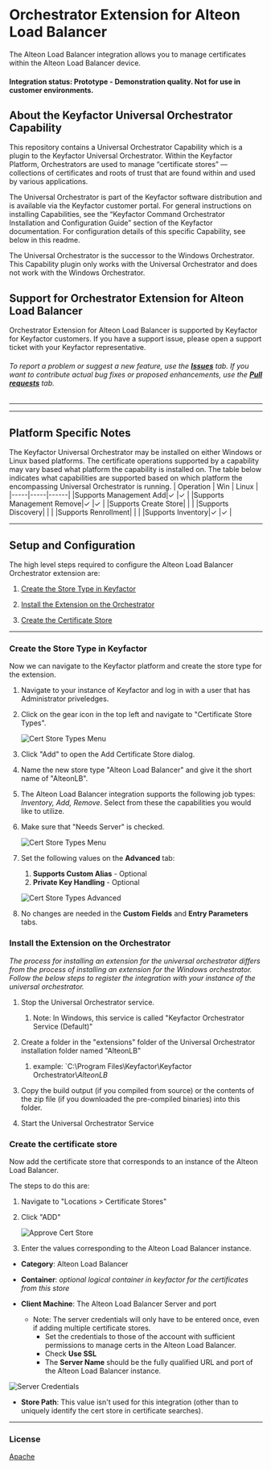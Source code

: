 # Orchestrator Extension for Alteon Load Balancer

The Alteon Load Balancer integration allows you to manage certificates within the Alteon Load Balancer device.

#### Integration status: Prototype - Demonstration quality. Not for use in customer environments.

## About the Keyfactor Universal Orchestrator Capability

This repository contains a Universal Orchestrator Capability which is a plugin to the Keyfactor Universal Orchestrator. Within the Keyfactor Platform, Orchestrators are used to manage “certificate stores” &mdash; collections of certificates and roots of trust that are found within and used by various applications.

The Universal Orchestrator is part of the Keyfactor software distribution and is available via the Keyfactor customer portal. For general instructions on installing Capabilities, see the “Keyfactor Command Orchestrator Installation and Configuration Guide” section of the Keyfactor documentation. For configuration details of this specific Capability, see below in this readme.

The Universal Orchestrator is the successor to the Windows Orchestrator. This Capability plugin only works with the Universal Orchestrator and does not work with the Windows Orchestrator.



## Support for Orchestrator Extension for Alteon Load Balancer

Orchestrator Extension for Alteon Load Balancer is supported by Keyfactor for Keyfactor customers. If you have a support issue, please open a support ticket with your Keyfactor representative.

###### To report a problem or suggest a new feature, use the **[Issues](../../issues)** tab. If you want to contribute actual bug fixes or proposed enhancements, use the **[Pull requests](../../pulls)** tab.
___



---




## Platform Specific Notes

The Keyfactor Universal Orchestrator may be installed on either Windows or Linux based platforms. The certificate operations supported by a capability may vary based what platform the capability is installed on. The table below indicates what capabilities are supported based on which platform the encompassing Universal Orchestrator is running.
| Operation | Win | Linux |
|-----|-----|------|
|Supports Management Add|&check; |&check; |
|Supports Management Remove|&check; |&check; |
|Supports Create Store|  |  |
|Supports Discovery|  |  |
|Supports Renrollment|  |  |
|Supports Inventory|&check; |&check; |




---


## Setup and Configuration

The high level steps required to configure the Alteon Load Balancer Orchestrator extension are:

1) [Create the Store Type in Keyfactor](#create-the-store-type-in-keyfactor)

1) [Install the Extension on the Orchestrator](#install-the-extension-on-the-orchestrator)

1) [Create the Certificate Store](#create-the-certificate-store)

---

### Create the Store Type in Keyfactor

Now we can navigate to the Keyfactor platform and create the store type for the extension.

1) Navigate to your instance of Keyfactor and log in with a user that has Administrator priveledges.

1) Click on the gear icon in the top left and navigate to "Certificate Store Types".

     ![Cert Store Types Menu](/images/store-types-menu.png)

1) Click "Add" to open the Add Certificate Store dialog.

1) Name the new store type "Alteon Load Balancer" and give it the short name of "AlteonLB".

1) The Alteon Load Balancer integration supports the following job types: _Inventory, Add, Remove_.  Select from these the capabilities you would like to utilize.

1) Make sure that "Needs Server" is checked.

     ![Cert Store Types Menu](/images/add-store-type.png)


1) Set the following values on the __Advanced__ tab:
     1) **Supports Custom Alias** - Optional
     1) **Private Key Handling** - Optional

     ![Cert Store Types Advanced](/images/store-type-advanced.png)

1) No changes are needed in the __Custom Fields__ and __Entry Parameters__ tabs.

### Install the Extension on the Orchestrator

_The process for installing an extension for the universal orchestrator differs from the process of installing an extension for the Windows orchestrator.  Follow the below steps to register the integration with your instance of the universal orchestrator._

1) Stop the Universal Orchestrator service.

     1) Note: In Windows, this service is called "Keyfactor Orchestrator Service (Default)"

1) Create a folder in the "extensions" folder of the Universal Orchestrator installation folder named "AlteonLB"

     1) example: `C:\Program Files\Keyfactor\Keyfactor Orchestrator\\_AlteonLB_

1) Copy the build output (if you compiled from source) or the contents of the zip file (if you downloaded the pre-compiled binaries) into this folder.

1) Start the Universal Orchestrator Service


### Create the certificate store

Now add the certificate store that corresponds to an instance of the Alteon Load Balancer.

The steps to do this are:

1) Navigate to "Locations > Certificate Stores"

1) Click "ADD"

     ![Approve Cert Store](/images/add-cert-store-button.png)

1) Enter the values corresponding to the Alteon Load Balancer instance.

- **Category**: Alteon Load Balancer
- **Container**: _optional logical container in keyfactor for the certificates from this store_
- **Client Machine**: The Alteon Load Balancer Server and port

  - Note: The server credentials will only have to be entered once, even if adding multiple certificate stores.  
    - Set the credentials to those of the account with sufficient permissions to manage certs in the Alteon Load Balancer.
    - Check __Use SSL__
    - The __Server Name__ should be the fully qualified URL and port of the Alteon Load Balancer instance.

![Server Credentials](/images/client-credentials.png)

- **Store Path**: This value isn't used for this integration (other than to uniquely identify the cert store in certificate searches).  

---

### License

[Apache](https://apache.org/licenses/LICENSE-2.0)

